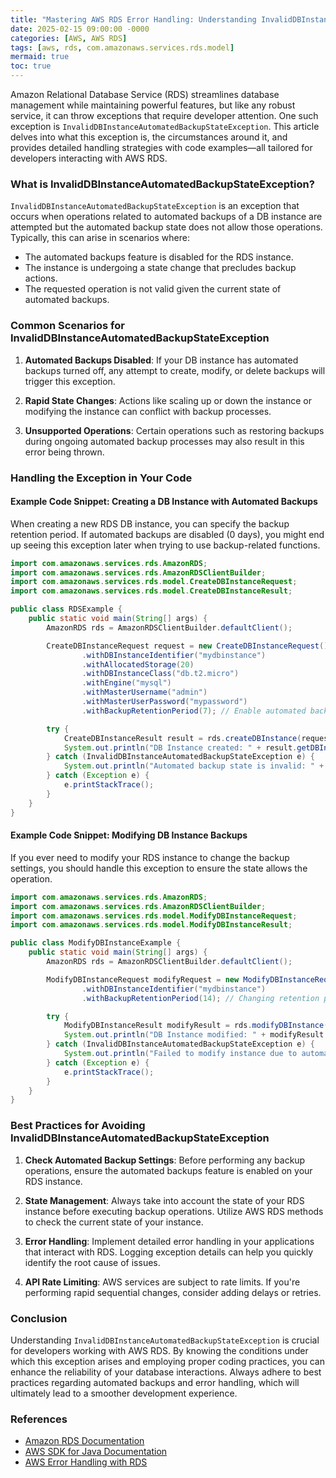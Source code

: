 ```yaml
---
title: "Mastering AWS RDS Error Handling: Understanding InvalidDBInstanceAutomatedBackupStateException"
date: 2025-02-15 09:00:00 -0000
categories: [AWS, AWS RDS]
tags: [aws, rds, com.amazonaws.services.rds.model]
mermaid: true
toc: true
---
```



Amazon Relational Database Service (RDS) streamlines database management while maintaining powerful features, but like any robust service, it can throw exceptions that require developer attention. One such exception is `InvalidDBInstanceAutomatedBackupStateException`. This article delves into what this exception is, the circumstances around it, and provides detailed handling strategies with code examples—all tailored for developers interacting with AWS RDS.

### What is InvalidDBInstanceAutomatedBackupStateException?

`InvalidDBInstanceAutomatedBackupStateException` is an exception that occurs when operations related to automated backups of a DB instance are attempted but the automated backup state does not allow those operations. Typically, this can arise in scenarios where:

- The automated backups feature is disabled for the RDS instance.
- The instance is undergoing a state change that precludes backup actions.
- The requested operation is not valid given the current state of automated backups.

### Common Scenarios for InvalidDBInstanceAutomatedBackupStateException

1. **Automated Backups Disabled**: If your DB instance has automated backups turned off, any attempt to create, modify, or delete backups will trigger this exception.

2. **Rapid State Changes**: Actions like scaling up or down the instance or modifying the instance can conflict with backup processes.

3. **Unsupported Operations**: Certain operations such as restoring backups during ongoing automated backup processes may also result in this error being thrown.

### Handling the Exception in Your Code

#### Example Code Snippet: Creating a DB Instance with Automated Backups

When creating a new RDS DB instance, you can specify the backup retention period. If automated backups are disabled (0 days), you might end up seeing this exception later when trying to use backup-related functions.

```java
import com.amazonaws.services.rds.AmazonRDS;
import com.amazonaws.services.rds.AmazonRDSClientBuilder;
import com.amazonaws.services.rds.model.CreateDBInstanceRequest;
import com.amazonaws.services.rds.model.CreateDBInstanceResult;

public class RDSExample {
    public static void main(String[] args) {
        AmazonRDS rds = AmazonRDSClientBuilder.defaultClient();

        CreateDBInstanceRequest request = new CreateDBInstanceRequest()
                .withDBInstanceIdentifier("mydbinstance")
                .withAllocatedStorage(20)
                .withDBInstanceClass("db.t2.micro")
                .withEngine("mysql")
                .withMasterUsername("admin")
                .withMasterUserPassword("mypassword")
                .withBackupRetentionPeriod(7); // Enable automated backup

        try {
            CreateDBInstanceResult result = rds.createDBInstance(request);
            System.out.println("DB Instance created: " + result.getDBInstance().getDBInstanceIdentifier());
        } catch (InvalidDBInstanceAutomatedBackupStateException e) {
            System.out.println("Automated backup state is invalid: " + e.getMessage());
        } catch (Exception e) {
            e.printStackTrace();
        }
    }
}
```

#### Example Code Snippet: Modifying DB Instance Backups

If you ever need to modify your RDS instance to change the backup settings, you should handle this exception to ensure the state allows the operation.

```java
import com.amazonaws.services.rds.AmazonRDS;
import com.amazonaws.services.rds.AmazonRDSClientBuilder;
import com.amazonaws.services.rds.model.ModifyDBInstanceRequest;
import com.amazonaws.services.rds.model.ModifyDBInstanceResult;

public class ModifyDBInstanceExample {
    public static void main(String[] args) {
        AmazonRDS rds = AmazonRDSClientBuilder.defaultClient();

        ModifyDBInstanceRequest modifyRequest = new ModifyDBInstanceRequest()
                .withDBInstanceIdentifier("mydbinstance")
                .withBackupRetentionPeriod(14); // Changing retention period

        try {
            ModifyDBInstanceResult modifyResult = rds.modifyDBInstance(modifyRequest);
            System.out.println("DB Instance modified: " + modifyResult.getDBInstance().getDBInstanceIdentifier());
        } catch (InvalidDBInstanceAutomatedBackupStateException e) {
            System.out.println("Failed to modify instance due to automated backup state: " + e.getMessage());
        } catch (Exception e) {
            e.printStackTrace();
        }
    }
}
```

### Best Practices for Avoiding InvalidDBInstanceAutomatedBackupStateException

1. **Check Automated Backup Settings**: Before performing any backup operations, ensure the automated backups feature is enabled on your RDS instance.

2. **State Management**: Always take into account the state of your RDS instance before executing backup operations. Utilize AWS RDS methods to check the current state of your instance.

3. **Error Handling**: Implement detailed error handling in your applications that interact with RDS. Logging exception details can help you quickly identify the root cause of issues.

4. **API Rate Limiting**: AWS services are subject to rate limits. If you're performing rapid sequential changes, consider adding delays or retries.

### Conclusion

Understanding `InvalidDBInstanceAutomatedBackupStateException` is crucial for developers working with AWS RDS. By knowing the conditions under which this exception arises and employing proper coding practices, you can enhance the reliability of your database interactions. Always adhere to best practices regarding automated backups and error handling, which will ultimately lead to a smoother development experience.

### References
- [Amazon RDS Documentation](https://docs.aws.amazon.com/AmazonRDS/latest/UserGuide/Welcome.html)
- [AWS SDK for Java Documentation](https://docs.aws.amazon.com/sdk-for-java/latest/developer-guide/home.html)
- [AWS Error Handling with RDS](https://docs.aws.amazon.com/AmazonRDS/latest/APIReference/API_CreateDBInstance.html#API_CreateDBInstance_Errors)